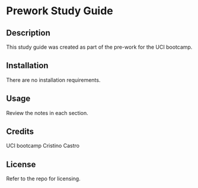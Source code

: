 
# Prework Study Guide

## Description

This study guide was created as part of the pre-work for the UCI bootcamp.

## Installation

There are no installation requirements. 

## Usage

Review the notes in each section. 

## Credits

UCI bootcamp 
Cristino Castro

## License

Refer to the repo for licensing.
